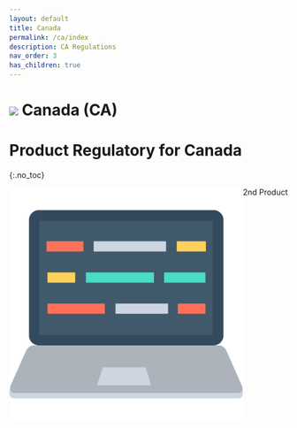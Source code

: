 ```yaml
---
layout: default
title: Canada
permalink: /ca/index
description: CA Regulations
nav_order: 3
has_children: true
---
```


<h1> 
<img src="../assets/images/country-flag/ca-flag.png" style="width: 60px"/>
Canada (CA) </h1>

# Product Regulatory for Canada
{:.no_toc}
 
<div style="display: grid; grid-template-columns: auto auto">
  <div class="grid-item">
    <a href="./laptop">
        <img src="../../assets/images/icons/laptop.png" alt="Laptop" class="center-thirty">
    </a>
  </div>
  <div class="grid-item">2nd Product</div>
</div>